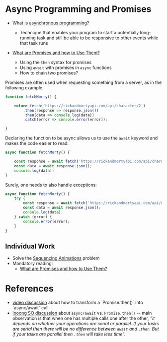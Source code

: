 
# Async Programming and Promises

- What is [asynchronous programming](https://developer.mozilla.org/en-US/docs/Learn/JavaScript/Asynchronous/Introducing)?
	- Technique that enables your program to start a potentially long-running task and still be able to be responsive to other events while that task runs


- [What are Promises and how to Use Them?](https://developer.mozilla.org/en-US/docs/Learn/JavaScript/Asynchronous/Promises) 
	- Using the `then` syntax for promises
	- Using `await` with promises in `async` functions
	- How to chain two promises? 


Promises are often used when requesting something from a server, as in the following example:

```javascript 
function fetchMorty() {

	return fetch('https://rickandmortyapi.com/api/character/2')
		.then(response => response.json())
		.then(data => console.log(data))
		.catch(error => console.error(error));

}
```

Declaring the function to be async allows us to use the `await` keyword and makes the code easier to read:

```js
async function fetchMorty() {

	const response = await fetch('https://rickandmortyapi.com/api/character/2');
	const data = await response.json();
	console.log(data);
}
```

Surely, one needs to also handle exceptions: 

```js
async function fetchMorty() {
	try {
		const response = await fetch('https://rickandmortyapi.com/api/character/2');
		const data = await response.json();
		console.log(data);
	} catch (error) {
		console.error(error);
	}
}
```

## Individual Work
- Solve the [Sequencing Animations](https://developer.mozilla.org/en-US/docs/Learn/JavaScript/Asynchronous/Sequencing_animations) problem
- Mandatory reading:
	- [What are Promises and how to Use Them?](https://developer.mozilla.org/en-US/docs/Learn/JavaScript/Asynchronous/Promises) 

# References
- [video discussion]([https://www.youtube.com/watch?v=li7FzDHYZpc&ab_channel=RobertsDevTalk](https://www.youtube.com/watch?v=li7FzDHYZpc&ab_channel=RobertsDevTalk)) about how to transform a `Promise.then()` into `async/await` call
- [looong SO discussion]( https://stackoverflow.com/questions/54495711/async-await-vs-then-which-is-the-best-for-performance/54497100#54497100) about `async/await` vs. `Promise.then()` -- main observation is that when one has multiple calls one after the other, "*it depends on whether your operations are serial or parallel. If your tasks are serial then there will be no difference between `await` and `.then`. But if your tasks are parallel then `.then` will take less time*". 
